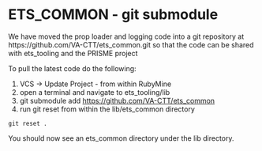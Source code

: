 
<h1>ETS_COMMON - git submodule</h1>
We have moved the prop loader and logging code into a git repository at https://github.com/VA-CTT/ets_common.git so that the code can
be shared with ets_tooling and the PRISME project

To pull the latest code do the following:
1) VCS -> Update Project - from within RubyMine
2) open a terminal and navigate to ets_tooling/lib
3) git submodule add https://github.com/VA-CTT/ets_common
4) run git reset from within the lib/ets_common directory

```
git reset .
```

You should now see an ets_common directory under the lib directory.
 

